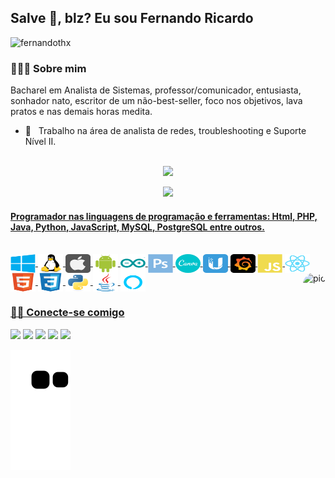 <h2> Salve 👋, blz? Eu sou Fernando Ricardo</h2>
<p align="left"> <img src="https://komarev.com/ghpvc/?username=fernandothx" alt="fernandothx" /> 
</p>
<h3> 👨🏻‍💻 Sobre mim </h3>

Bacharel em Analista de Sistemas, professor/comunicador, entusiasta, sonhador nato, escritor de um não-best-seller, foco nos objetivos, lava pratos e nas demais horas medita. 

- 💼 &nbsp; Trabalho na área de analista de redes, troubleshooting e Suporte Nível II.

<br/>
<div align="center">
  <a href="https://github.com/fernandothx/readme">
  <img height="180em" src="https://github-readme-stats.vercel.app/api?username=fernandothx&show_icons=true&theme=dracula&include_all_commits=true&count_private=true"/>
    <p>
  <img height="180em" src="https://github-readme-stats.vercel.app/api/top-langs/?username=fernandothx&layout=compact&langs_count=7&theme=dracula"/>
</div>
  <p>
 <h4> Programador nas linguagens de programação e ferramentas: Html, PHP, Java, Python, JavaScript, MySQL, PostgreSQL entre outros.</h4>
<div style="display: inline_block"><br>
  <img align="center" alt="Windows" height="30" width="40" src="https://github.com/devicons/devicon/blob/master/icons/windows8/windows8-original.svg">
  <img align="center" alt="Linux" height="30" width="40" src="https://github.com/devicons/devicon/blob/master/icons/linux/linux-original.svg">
  <img align="center" alt="MAC" height="30" width="40" src="https://github.com/edent/SuperTinyIcons/blob/master/images/svg/apple.svg">
  <img align="center" alt="Android" height="30" width="40" src="https://github.com/devicons/devicon/blob/master/icons/android/android-original.svg">
  <img align="center" alt="Arduino" height="30" width="40" src="https://github.com/devicons/devicon/blob/master/icons/arduino/arduino-original.svg">
  <img align="center" alt="Photoshop" height="30" width="40" src="https://github.com/devicons/devicon/blob/master/icons/photoshop/photoshop-plain.svg"> 
  <img align="center" alt="Canva" height="30" width="40" src="https://github.com/devicons/devicon/blob/master/icons/canva/canva-original.svg"> 
  <img align="center" alt="Ubiquiti" height="30" width="40" src="https://github.com/edent/SuperTinyIcons/blob/master/images/svg/ubiquiti.svg">  
  <img align="center" alt="Grafana" height="30" width="40" src="https://github.com/edent/SuperTinyIcons/blob/master/images/svg/grafana.svg">  
  <img align="center" alt="Js" height="30" width="40" src="https://raw.githubusercontent.com/devicons/devicon/master/icons/javascript/javascript-plain.svg">
  <img align="center" alt="React" height="30" width="40" src="https://raw.githubusercontent.com/devicons/devicon/master/icons/react/react-original.svg">
  <img align="center" alt="HTML" height="30" width="40" src="https://raw.githubusercontent.com/devicons/devicon/master/icons/html5/html5-original.svg">
  <img align="center" alt="CSS" height="30" width="40" src="https://raw.githubusercontent.com/devicons/devicon/master/icons/css3/css3-original.svg">
  <img align="center" alt="Python" height="30" width="40" src="https://raw.githubusercontent.com/devicons/devicon/master/icons/python/python-original.svg">
  <img align="center" alt="Java" height="30" width="40" src="https://github.com/devicons/devicon/blob/master/icons/java/java-original.svg">
  <img align="center" alt="Alexa" height="30" width="40" src="https://github.com/edent/SuperTinyIcons/blob/master/images/svg/amazon_alexa.svg">
  <img align="right" alt="pic" height="150" style="border-radius:50px;" src="https://i.imgur.com/LZfw7uQ.png?width=676&height=676">
</div>
  <p>
<h3> 🤝🏻 Conecte-se comigo </h3>
 
<div> 
  <a href="https://www.youtube.com/channel/UCjW7C6-j_-kSC0TRBWklHvw" target="_blank"><img src="https://img.shields.io/badge/YouTube-FF0000?style=for-the-badge&logo=youtube&logoColor=white" target="_blank"></a>
  <a href="https://www.instagram.com/nandothx/" target="_blank"><img src="https://img.shields.io/badge/-Instagram-%23E4405F?style=for-the-badge&logo=instagram&logoColor=white" target="_blank"></a>
 <a href="https://discord.com/channels/fernandothx#1526" target="_blank"><img src="https://img.shields.io/badge/Discord-7289DA?style=for-the-badge&logo=discord&logoColor=white" target="_blank"></a> 
  <a href = "mailto:fernandothx@gmail.com"><img src="https://img.shields.io/badge/-Gmail-%23333?style=for-the-badge&logo=gmail&logoColor=white" target="_blank"></a>
  <a href="https://www.linkedin.com/in/fernando-ricardo/" target="_blank"><img src="https://img.shields.io/badge/-LinkedIn-%230077B5?style=for-the-badge&logo=linkedin&logoColor=white" target="_blank"></a> 
 
  ![Snake animation](https://github.com/rafaballerini/rafaballerini/blob/output/github-contribution-grid-snake.svg)
 
</div>
